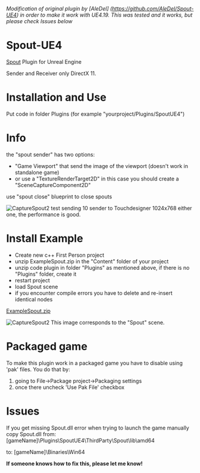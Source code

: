 *Modification of original plugin by [AleDel] (https://github.com/AleDel/Spout-UE4) in order to make it work with UE4.19. This was tested and it works, but please check Issues below*
# Spout-UE4
[Spout](http://spout.zeal.co/) Plugin for Unreal Engine

Sender and Receiver only DirectX 11.

# Installation and Use

Put code in folder Plugins (for example "yourproject/Plugins/SpoutUE4")

# Info

the "spout sender" has two options: 
  * "Game Viewport" that send the image of the viewport (doesn't work in standalone game) 
  * or use a "TextureRenderTarget2D" in this case you should create a "SceneCaptureComponent2D"

use "spout close" blueprint to close spouts

![CaptureSpout2](http://aledel.github.io/Spout-UE4/images/10senders.jpg)
test sending 10 sender to Touchdesigner 1024x768 either one, the performance is good.

# Install Example

* Create new c++ First Person project
* unzip ExampleSpout.zip in the "Content" folder of your project
* unzip code plugin in folder "Plugins" as mentioned above, if there is no "Plugins" folder, create it
* restart project
* load Spout scene
* if you encounter compile errors you have to delete and re-insert identical nodes

[ExampleSpout.zip](http://aledel.github.io/Spout-UE4/exampleSpoutUE4/ExampleSpout.zip)

![CaptureSpout2](http://aledel.github.io/Spout-UE4/images/spout2.jpg)
This image corresponds to the "Spout" scene. 

# Packaged game
To make this plugin work in a packaged game you have to disable using 'pak' files. You do that by:
1. going to File->Package project->Packaging settings
2. once there uncheck 'Use Pak File' checkbox

# Issues
If you get missing Spout.dll error when trying to launch the game manually copy Spout.dll from:
[gameName]\Plugins\SpoutUE4\ThirdParty\Spout\lib\amd64

to: 
[gameName]\Binaries\Win64

**If someone knows how to fix this, please let me know!**

